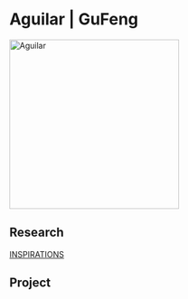 
# Aguilar | GuFeng

 <img alt="Aguilar" src="https://github.com/steenblikrs/2021-Spring-Studio/blob/c053535b134851573584310c10c19875938fc2f9/students/Aguilar/ASSETS/%E5%8E%BB%E8%89%B2%E7%85%A7.jpg?raw=true" width="300">

## Research
[INSPIRATIONS](https://steenblikrs.github.io/2021-Spring-Studio/students/Aguilar/inspiration)
<br/>

## Project






















